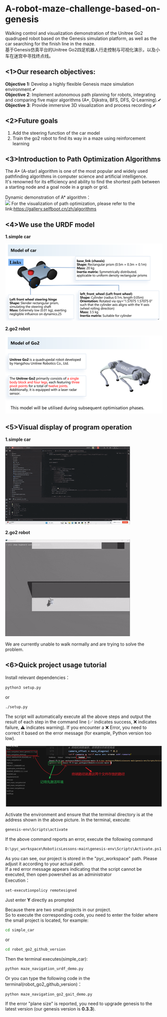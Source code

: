 # A-robot-maze-challenge-based-on-genesis
Walking control and visualization demonstration of the Unitree Go2 quadruped robot based on the Genesis simulation platform, as well as the car searching for the finish line in the maze.  
基于Genesis仿真平台的Unitree Go2四足机器人行走控制与可视化演示，以及小车在迷宫中寻找终点线。  

## <1>Our research objectives:

**Objective 1:** Develop a highly flexible Genesis maze simulation environment.✔  
**Objective 2**: Implement autonomous path planning for robots, integrating and comparing five major algorithms (A*, Dijkstra, BFS, DFS, Q-Learning).✔  
**Objective 3**: Provide immersive 3D visualization and process recording.✔  
  
## <2>Future goals
1. Add the steering function of the car model
2. Train the go2 robot to find its way in a maze using reinforcement learning

## <3>Introduction to Path Optimization Algorithms
The A* (A-star) algorithm is one of the most popular and widely used pathfinding algorithms in computer science and artificial intelligence.   
It's renowned for its efficiency and ability to find the shortest path between a starting node and a goal node in a graph or grid.  

Dynamic demonstration of A* algorithm：  
![](./figure/1.gif?msec=1759325406919)
For the visualization of path optimization, please refer to the link:https://gallery.selfboot.cn/zh/algorithms  
## <4>We use the URDF model
**1.simple car**  

![](./figure/4.png?msec=1759325406919)

**2.go2 robot**

![](./figure/5.png?msec=1759325406919)

## <5>Visual display of program operation
**1.simple car**


![](./figure/2.gif?msec=1759325406919)

**2.go2 robot**


![](./figure/3.gif?msec=1759325406919)

We are currently unable to walk normally and are trying to solve the problem.

## <6>Quick project usage tutorial
Install relevant dependencies：

```bash
python3 setup.py
```
or
```bash
./setup.py
```

The script will automatically execute all the above steps and output the result of each step in the command line (✅ indicates success, ❌ indicates failure, ⚠️ indicates warning). If you encounter a ❌ Error, you need to correct it based on the error message (for example, Python version too low).


![](./figure/2.png?msec=1759325406919)  

Activate the environment and ensure that the terminal directory is at the address shown in the above picture. In the terminal, execute:  

```bash
genesis-env\Scripts\activate
```

If the above command reports an error, execute the following command  
```bash
D:\pyc_workspace\RoboticsLessons-main\genesis-env\Scripts\Activate.ps1
```

As you can see, our project is stored in the "pyc_workspace" path. Please adjust it according to your actual path.  
If a red error message appears indicating that the script cannot be executed, then open powershell as an administrator  
Execution： 

```bash
set-executionpolicy remotesigned
```
Just enter **Y** directly as prompted  

Because there are two small projects in our project.  
So to execute the corresponding code, you need to enter the folder where the small project is located, for example:

```bash
cd simple_car
```

or

```bash
cd robot_go2_github_version
```

Then the terminal executes(simple_car): 

```bash
python maze_navigation_urdf_demo.py
```

Or you can type the following code in the terminal(robot_go2_github_version)：

```bash
python maze_navigation_go2_gait_demo.py
```
If the error "plane size" is reported, you need to upgrade genesis to the latest version (our genesis version is **0.3.3**).  

